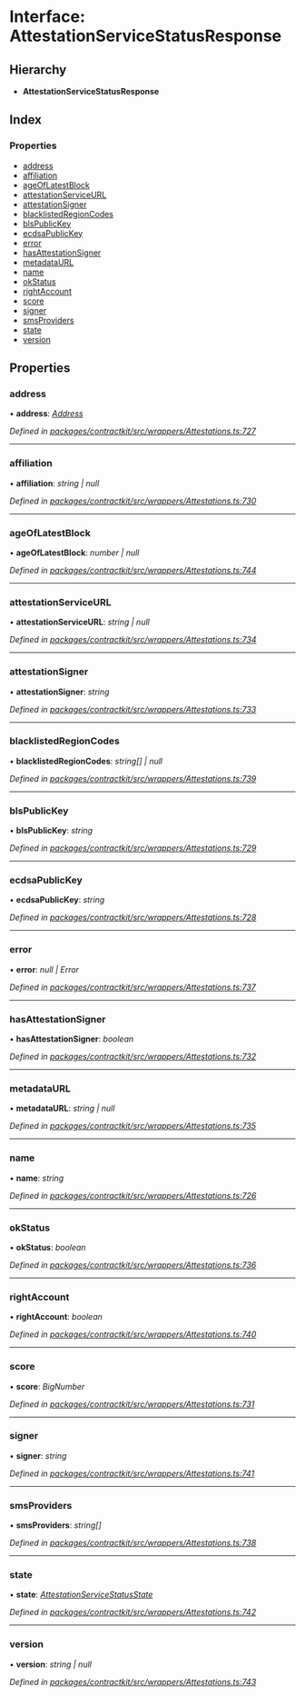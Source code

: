 # Interface: AttestationServiceStatusResponse

## Hierarchy

* **AttestationServiceStatusResponse**

## Index

### Properties

* [address](_wrappers_attestations_.attestationservicestatusresponse.md#address)
* [affiliation](_wrappers_attestations_.attestationservicestatusresponse.md#affiliation)
* [ageOfLatestBlock](_wrappers_attestations_.attestationservicestatusresponse.md#ageoflatestblock)
* [attestationServiceURL](_wrappers_attestations_.attestationservicestatusresponse.md#attestationserviceurl)
* [attestationSigner](_wrappers_attestations_.attestationservicestatusresponse.md#attestationsigner)
* [blacklistedRegionCodes](_wrappers_attestations_.attestationservicestatusresponse.md#blacklistedregioncodes)
* [blsPublicKey](_wrappers_attestations_.attestationservicestatusresponse.md#blspublickey)
* [ecdsaPublicKey](_wrappers_attestations_.attestationservicestatusresponse.md#ecdsapublickey)
* [error](_wrappers_attestations_.attestationservicestatusresponse.md#error)
* [hasAttestationSigner](_wrappers_attestations_.attestationservicestatusresponse.md#hasattestationsigner)
* [metadataURL](_wrappers_attestations_.attestationservicestatusresponse.md#metadataurl)
* [name](_wrappers_attestations_.attestationservicestatusresponse.md#name)
* [okStatus](_wrappers_attestations_.attestationservicestatusresponse.md#okstatus)
* [rightAccount](_wrappers_attestations_.attestationservicestatusresponse.md#rightaccount)
* [score](_wrappers_attestations_.attestationservicestatusresponse.md#score)
* [signer](_wrappers_attestations_.attestationservicestatusresponse.md#signer)
* [smsProviders](_wrappers_attestations_.attestationservicestatusresponse.md#smsproviders)
* [state](_wrappers_attestations_.attestationservicestatusresponse.md#state)
* [version](_wrappers_attestations_.attestationservicestatusresponse.md#version)

## Properties

###  address

• **address**: *[Address](../modules/_base_.md#address)*

*Defined in [packages/contractkit/src/wrappers/Attestations.ts:727](https://github.com/celo-org/celo-monorepo/blob/master/packages/contractkit/src/wrappers/Attestations.ts#L727)*

___

###  affiliation

• **affiliation**: *string | null*

*Defined in [packages/contractkit/src/wrappers/Attestations.ts:730](https://github.com/celo-org/celo-monorepo/blob/master/packages/contractkit/src/wrappers/Attestations.ts#L730)*

___

###  ageOfLatestBlock

• **ageOfLatestBlock**: *number | null*

*Defined in [packages/contractkit/src/wrappers/Attestations.ts:744](https://github.com/celo-org/celo-monorepo/blob/master/packages/contractkit/src/wrappers/Attestations.ts#L744)*

___

###  attestationServiceURL

• **attestationServiceURL**: *string | null*

*Defined in [packages/contractkit/src/wrappers/Attestations.ts:734](https://github.com/celo-org/celo-monorepo/blob/master/packages/contractkit/src/wrappers/Attestations.ts#L734)*

___

###  attestationSigner

• **attestationSigner**: *string*

*Defined in [packages/contractkit/src/wrappers/Attestations.ts:733](https://github.com/celo-org/celo-monorepo/blob/master/packages/contractkit/src/wrappers/Attestations.ts#L733)*

___

###  blacklistedRegionCodes

• **blacklistedRegionCodes**: *string[] | null*

*Defined in [packages/contractkit/src/wrappers/Attestations.ts:739](https://github.com/celo-org/celo-monorepo/blob/master/packages/contractkit/src/wrappers/Attestations.ts#L739)*

___

###  blsPublicKey

• **blsPublicKey**: *string*

*Defined in [packages/contractkit/src/wrappers/Attestations.ts:729](https://github.com/celo-org/celo-monorepo/blob/master/packages/contractkit/src/wrappers/Attestations.ts#L729)*

___

###  ecdsaPublicKey

• **ecdsaPublicKey**: *string*

*Defined in [packages/contractkit/src/wrappers/Attestations.ts:728](https://github.com/celo-org/celo-monorepo/blob/master/packages/contractkit/src/wrappers/Attestations.ts#L728)*

___

###  error

• **error**: *null | Error*

*Defined in [packages/contractkit/src/wrappers/Attestations.ts:737](https://github.com/celo-org/celo-monorepo/blob/master/packages/contractkit/src/wrappers/Attestations.ts#L737)*

___

###  hasAttestationSigner

• **hasAttestationSigner**: *boolean*

*Defined in [packages/contractkit/src/wrappers/Attestations.ts:732](https://github.com/celo-org/celo-monorepo/blob/master/packages/contractkit/src/wrappers/Attestations.ts#L732)*

___

###  metadataURL

• **metadataURL**: *string | null*

*Defined in [packages/contractkit/src/wrappers/Attestations.ts:735](https://github.com/celo-org/celo-monorepo/blob/master/packages/contractkit/src/wrappers/Attestations.ts#L735)*

___

###  name

• **name**: *string*

*Defined in [packages/contractkit/src/wrappers/Attestations.ts:726](https://github.com/celo-org/celo-monorepo/blob/master/packages/contractkit/src/wrappers/Attestations.ts#L726)*

___

###  okStatus

• **okStatus**: *boolean*

*Defined in [packages/contractkit/src/wrappers/Attestations.ts:736](https://github.com/celo-org/celo-monorepo/blob/master/packages/contractkit/src/wrappers/Attestations.ts#L736)*

___

###  rightAccount

• **rightAccount**: *boolean*

*Defined in [packages/contractkit/src/wrappers/Attestations.ts:740](https://github.com/celo-org/celo-monorepo/blob/master/packages/contractkit/src/wrappers/Attestations.ts#L740)*

___

###  score

• **score**: *BigNumber*

*Defined in [packages/contractkit/src/wrappers/Attestations.ts:731](https://github.com/celo-org/celo-monorepo/blob/master/packages/contractkit/src/wrappers/Attestations.ts#L731)*

___

###  signer

• **signer**: *string*

*Defined in [packages/contractkit/src/wrappers/Attestations.ts:741](https://github.com/celo-org/celo-monorepo/blob/master/packages/contractkit/src/wrappers/Attestations.ts#L741)*

___

###  smsProviders

• **smsProviders**: *string[]*

*Defined in [packages/contractkit/src/wrappers/Attestations.ts:738](https://github.com/celo-org/celo-monorepo/blob/master/packages/contractkit/src/wrappers/Attestations.ts#L738)*

___

###  state

• **state**: *[AttestationServiceStatusState](../enums/_wrappers_attestations_.attestationservicestatusstate.md)*

*Defined in [packages/contractkit/src/wrappers/Attestations.ts:742](https://github.com/celo-org/celo-monorepo/blob/master/packages/contractkit/src/wrappers/Attestations.ts#L742)*

___

###  version

• **version**: *string | null*

*Defined in [packages/contractkit/src/wrappers/Attestations.ts:743](https://github.com/celo-org/celo-monorepo/blob/master/packages/contractkit/src/wrappers/Attestations.ts#L743)*

